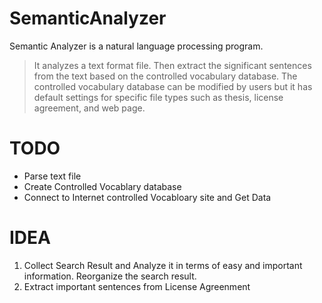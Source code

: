 # SemanticAnalyzer
Semantic Analyzer is a natural language processing program.
> It analyzes a text format file. Then extract the significant sentences from the text based on the controlled vocabulary database. The controlled vocabulary database can be modified by users but it has default settings for specific file types such as thesis, license agreement, and web page.

# TODO
- Parse text file
- Create Controlled Vocablary database
- Connect to Internet controlled Vocabloary site and Get Data

# IDEA
1. Collect Search Result and Analyze it in terms of easy and important information. Reorganize the search result.
2. Extract important sentences from License Agreenment
